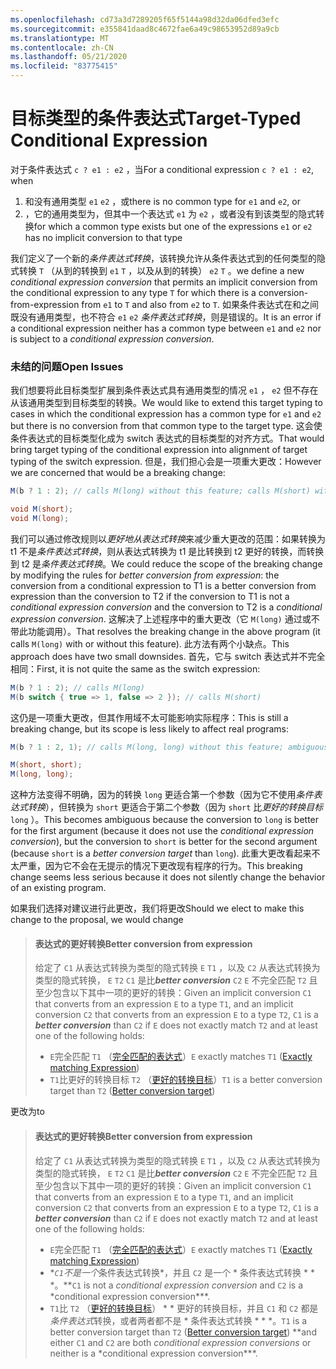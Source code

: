 ```yaml
---
ms.openlocfilehash: cd73a3d7289205f65f5144a98d32da06dfed3efc
ms.sourcegitcommit: e355841daad8c4672fae6a49c98653952d89a9cb
ms.translationtype: MT
ms.contentlocale: zh-CN
ms.lasthandoff: 05/21/2020
ms.locfileid: "83775415"
---
```

# <a name="target-typed-conditional-expression"></a><span data-ttu-id="0aea1-101">目标类型的条件表达式</span><span class="sxs-lookup"><span data-stu-id="0aea1-101">Target-Typed Conditional Expression</span></span>

<span data-ttu-id="0aea1-102">对于条件表达式 `c ? e1 : e2` ，当</span><span class="sxs-lookup"><span data-stu-id="0aea1-102">For a conditional expression `c ? e1 : e2`, when</span></span>

1. <span data-ttu-id="0aea1-103">和没有通用类型 `e1` `e2` ，或</span><span class="sxs-lookup"><span data-stu-id="0aea1-103">there is no common type for `e1` and `e2`, or</span></span>
2. <span data-ttu-id="0aea1-104">，它的通用类型为，但其中一个表达式 `e1` 为 `e2` ，或者没有到该类型的隐式转换</span><span class="sxs-lookup"><span data-stu-id="0aea1-104">for which a common type exists but one of the expressions `e1` or `e2` has no implicit conversion to that type</span></span>

<span data-ttu-id="0aea1-105">我们定义了一个新的*条件表达式转换*，该转换允许从条件表达式到的任何类型的隐式转换 `T` （从到的转换到 `e1` `T` ，以及从到的转换） `e2` `T` 。</span><span class="sxs-lookup"><span data-stu-id="0aea1-105">we define a new *conditional expression conversion* that permits an implicit conversion from the conditional expression to any type `T` for which there is a conversion-from-expression from `e1` to `T` and also from `e2` to `T`.</span></span>  <span data-ttu-id="0aea1-106">如果条件表达式在和之间既没有通用类型，也不符合 `e1` `e2` *条件表达式转换*，则是错误的。</span><span class="sxs-lookup"><span data-stu-id="0aea1-106">It is an error if a conditional expression neither has a common type between `e1` and `e2` nor is subject to a *conditional expression conversion*.</span></span>

### <a name="open-issues"></a><span data-ttu-id="0aea1-107">未结的问题</span><span class="sxs-lookup"><span data-stu-id="0aea1-107">Open Issues</span></span>

<span data-ttu-id="0aea1-108">我们想要将此目标类型扩展到条件表达式具有通用类型的情况 `e1` ， `e2` 但不存在从该通用类型到目标类型的转换。</span><span class="sxs-lookup"><span data-stu-id="0aea1-108">We would like to extend this target typing to cases in which the conditional expression has a common type for `e1` and `e2` but there is no conversion from that common type to the target type.</span></span> <span data-ttu-id="0aea1-109">这会使条件表达式的目标类型化成为 switch 表达式的目标类型的对齐方式。</span><span class="sxs-lookup"><span data-stu-id="0aea1-109">That would bring target typing of the conditional expression into alignment of target typing of the switch expression.</span></span> <span data-ttu-id="0aea1-110">但是，我们担心会是一项重大更改：</span><span class="sxs-lookup"><span data-stu-id="0aea1-110">However we are concerned that would be a breaking change:</span></span>

```csharp
M(b ? 1 : 2); // calls M(long) without this feature; calls M(short) with this feature

void M(short);
void M(long);
```

<span data-ttu-id="0aea1-111">我们可以通过修改规则以*更好地从表达式转换*来减少重大更改的范围：如果转换为 t1 不是*条件表达式转换*，则从表达式转换为 t1 是比转换到 t2 更好的转换，而转换到 t2 是*条件表达式转换*。</span><span class="sxs-lookup"><span data-stu-id="0aea1-111">We could reduce the scope of the breaking change by modifying the rules for *better conversion from expression*: the conversion from a conditional expression to T1 is a better conversion from expression than the conversion to T2 if the conversion to T1 is not a *conditional expression conversion* and the conversion to T2 is a *conditional expression conversion*.</span></span>  <span data-ttu-id="0aea1-112">这解决了上述程序中的重大更改（它 `M(long)` 通过或不带此功能调用）。</span><span class="sxs-lookup"><span data-stu-id="0aea1-112">That resolves the breaking change in the above program (it calls `M(long)` with or without this feature).</span></span> <span data-ttu-id="0aea1-113">此方法有两个小缺点。</span><span class="sxs-lookup"><span data-stu-id="0aea1-113">This approach does have two small downsides.</span></span>  <span data-ttu-id="0aea1-114">首先，它与 switch 表达式并不完全相同：</span><span class="sxs-lookup"><span data-stu-id="0aea1-114">First, it is not quite the same as the switch expression:</span></span>

```csharp
M(b ? 1 : 2); // calls M(long)
M(b switch { true => 1, false => 2 }); // calls M(short)
```

<span data-ttu-id="0aea1-115">这仍是一项重大更改，但其作用域不太可能影响实际程序：</span><span class="sxs-lookup"><span data-stu-id="0aea1-115">This is still a breaking change, but its scope is less likely to affect real programs:</span></span>

```csharp
M(b ? 1 : 2, 1); // calls M(long, long) without this feature; ambiguous with this feature.

M(short, short);
M(long, long);
```

<span data-ttu-id="0aea1-116">这种方法变得不明确，因为的转换 `long` 更适合第一个参数（因为它不使用*条件表达式转换*），但转换为 `short` 更适合于第二个参数（因为 `short` 比*更好的转换目标* `long` ）。</span><span class="sxs-lookup"><span data-stu-id="0aea1-116">This becomes ambiguous because the conversion to `long` is better for the first argument (because it does not use the *conditional expression conversion*), but the conversion to `short` is better for the second argument (because `short` is a *better conversion target* than `long`).</span></span> <span data-ttu-id="0aea1-117">此重大更改看起来不太严重，因为它不会在无提示的情况下更改现有程序的行为。</span><span class="sxs-lookup"><span data-stu-id="0aea1-117">This breaking change seems less serious because it does not silently change the behavior of an existing program.</span></span>

<span data-ttu-id="0aea1-118">如果我们选择对建议进行此更改，我们将更改</span><span class="sxs-lookup"><span data-stu-id="0aea1-118">Should we elect to make this change to the proposal, we would change</span></span>

> #### <a name="better-conversion-from-expression"></a><span data-ttu-id="0aea1-119">表达式的更好转换</span><span class="sxs-lookup"><span data-stu-id="0aea1-119">Better conversion from expression</span></span>
> 
> <span data-ttu-id="0aea1-120">给定了 `C1` 从表达式转换为类型的隐式转换 `E` `T1` ，以及 `C2` 从表达式转换为类型的隐式转换， `E` `T2` `C1` 是比***better conversion*** `C2` `E` 不完全匹配 `T2` 且至少包含以下其中一项的更好的转换：</span><span class="sxs-lookup"><span data-stu-id="0aea1-120">Given an implicit conversion `C1` that converts from an expression `E` to a type `T1`, and an implicit conversion `C2` that converts from an expression `E` to a type `T2`, `C1` is a ***better conversion*** than `C2` if `E` does not exactly match `T2` and at least one of the following holds:</span></span>
> 
> * <span data-ttu-id="0aea1-121">`E`完全匹配 `T1` （[完全匹配的表达式](expressions.md#exactly-matching-expression)）</span><span class="sxs-lookup"><span data-stu-id="0aea1-121">`E` exactly matches `T1` ([Exactly matching Expression](expressions.md#exactly-matching-expression))</span></span>
> * <span data-ttu-id="0aea1-122">`T1`比更好的转换目标 `T2` （[更好的转换目标](expressions.md#better-conversion-target)）</span><span class="sxs-lookup"><span data-stu-id="0aea1-122">`T1` is a better conversion target than `T2` ([Better conversion target](expressions.md#better-conversion-target))</span></span>

<span data-ttu-id="0aea1-123">更改为</span><span class="sxs-lookup"><span data-stu-id="0aea1-123">to</span></span>

> #### <a name="better-conversion-from-expression"></a><span data-ttu-id="0aea1-124">表达式的更好转换</span><span class="sxs-lookup"><span data-stu-id="0aea1-124">Better conversion from expression</span></span>
> 
> <span data-ttu-id="0aea1-125">给定了 `C1` 从表达式转换为类型的隐式转换 `E` `T1` ，以及 `C2` 从表达式转换为类型的隐式转换， `E` `T2` `C1` 是比***better conversion*** `C2` `E` 不完全匹配 `T2` 且至少包含以下其中一项的更好的转换：</span><span class="sxs-lookup"><span data-stu-id="0aea1-125">Given an implicit conversion `C1` that converts from an expression `E` to a type `T1`, and an implicit conversion `C2` that converts from an expression `E` to a type `T2`, `C1` is a ***better conversion*** than `C2` if `E` does not exactly match `T2` and at least one of the following holds:</span></span>
> 
> * <span data-ttu-id="0aea1-126">`E`完全匹配 `T1` （[完全匹配的表达式](expressions.md#exactly-matching-expression)）</span><span class="sxs-lookup"><span data-stu-id="0aea1-126">`E` exactly matches `T1` ([Exactly matching Expression](expressions.md#exactly-matching-expression))</span></span>
> * <span data-ttu-id="0aea1-127">\**`C1`不是一个*条件表达式转换\*，并且 `C2` 是一个 \* 条件表达式转换 \* \* \*。</span><span class="sxs-lookup"><span data-stu-id="0aea1-127">\*\*`C1` is not a *conditional expression conversion* and `C2` is a \*conditional expression conversion\*\*\*.</span></span>
> * <span data-ttu-id="0aea1-128">`T1`比 `T2` （[更好的转换目标](expressions.md#better-conversion-target)） \* \* 更好的转换目标，并且 `C1` 和 `C2` 都是*条件表达式*转换，或者两者都不是 \* 条件表达式转换 \* \* \*。</span><span class="sxs-lookup"><span data-stu-id="0aea1-128">`T1` is a better conversion target than `T2` ([Better conversion target](expressions.md#better-conversion-target)) \*\*and either `C1` and `C2` are both *conditional expression conversions* or neither is a \*conditional expression conversion\*\*\*.</span></span>
